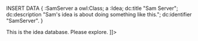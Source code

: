 <document> <sam name="header.md"/>
<sam type="sparql" name="encserver.sparql">
<sam name="idea.prefix"/>	
INSERT DATA {
:SamServer a owl:Class; a :Idea;
	 dc:title "Sam Server";
	 dc:description "Sam's idea is about doing something like this.";
	 dc:identifier "SamServer".
}
</sam>
<![CDATA[
<div class="content SamServer">
This is the idea database. Please explore.
</div>
]]><sam name="fulltable.md"/>
</document>
